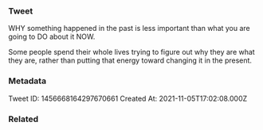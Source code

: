 ### Tweet
WHY something happened in the past is less important than what you are going to DO about it NOW.

Some people spend their whole lives trying to figure out why they are what they are, rather than putting that energy toward changing it in the present.

### Metadata
Tweet ID: 1456668164297670661
Created At: 2021-11-05T17:02:08.000Z

### Related

